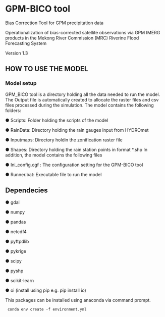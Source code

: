 # GPM-BICO tool
Bias Correction Tool for GPM precipitation data

Operationalization of bias-corrected satellite observations via GPM IMERG products in the Mekong River Commission (MRC) Riverine Flood Forecasting System

Version 1.3


## HOW TO USE THE MODEL
### Model setup

GPM_BICO tool is a directory holding all the data needed to run the model. The Output
file is automatically created to allocate the raster files and csv files processed during
the simulation. The model contains the following folders:

● Scripts: Folder holding the scripts of the model

● RainData: Directory holding the rain gauges input from HYDROmet

● Inputmaps: Directory holdin the zonification raster file

● Shapes: Directory holding the rain station points in format *.shp
In addition, the model contains the following files

● Ini_config.cgf : The configuration setting for the GPM-BICO tool

● Runner.bat: Executable file to run the model

## Dependecies

● gdal

● numpy

● pandas

● netcdf4

● pyftpdlib

● pykrige

● scipy

● pyshp

● scikit-learn

● oi (install using pip e.g. pip install io)

This packages can be installed using anaconda via command prompt.

     conda env create -f environment.yml 
